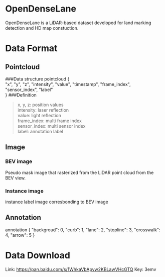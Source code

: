 # OpenDenseLane
OpenDenseLane is a LiDAR-based dataset developed for land marking detection and HD map constuction.

# Data Format

## Pointcloud
###Data structure
pointcloud {  
    "x", "y", "z", "intensity", "value", "timestamp", "frame_index", "sensor_index", "label"  
}
###Definition
>x, y, z: position values  
>intensity: laser reflection   
>value: light reflection  
>frame_index: multi frame index  
>sensor_index: multi sensor index  
>label: annotation label 

## Image

### BEV image
Pseudo mask image that rasterized from the LiDAR point cloud from the BEV view.

### Instance image
instance label image corresbonding to BEV image

## Annotation

annotation {
    "backgroud": 0, 
    "curb": 1, 
    "lane": 2, 
    "stopline": 3,
    "crosswalk": 4,
    "arrow": 5
}

# Data Download
Link: https://pan.baidu.com/s/1WhkaVbApvw2KBLawVHcGTQ  Key: 3emv
